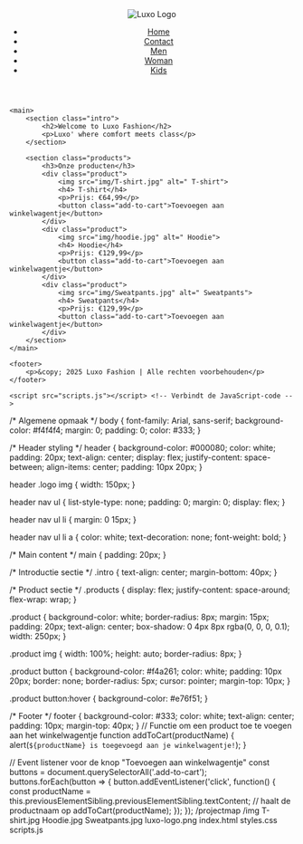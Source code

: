 <!DOCTYPE html>
<html lang="nl">
<head>
    <meta charset="UTF-8">
    <meta name="viewport" content="width=device-width, initial-scale=1.0">
    <title>Luxo Fashion</title>
    <link rel="stylesheet" href="styles.css"> <!-- Verbindt de CSS-stijl -->
</head>
<body>
    <header>
        <div class="logo">
            <img src="img/luxo-logo.png" alt="Luxo Logo">
        </div>
        <nav>
            <ul>
                <li><a href="#">Home</a></li>
                <li><a href="#">Contact</a></li>
                <li><a href="#">Men</a></li>
                <li><a href="#">Woman</a></li>
                <li><a href="#">Kids</a></li>
            </ul>
        </nav>
    </header>

    <main>
        <section class="intro">
            <h2>Welcome to Luxo Fashion</h2>
            <p>Luxo' where comfort meets class</p>
        </section>

        <section class="products">
            <h3>Onze producten</h3>
            <div class="product">
                <img src="img/T-shirt.jpg" alt=" T-shirt">
                <h4> T-shirt</h4>
                <p>Prijs: €64,99</p>
                <button class="add-to-cart">Toevoegen aan winkelwagentje</button>
            </div>
            <div class="product">
                <img src="img/hoodie.jpg" alt=" Hoodie">
                <h4> Hoodie</h4>
                <p>Prijs: €129,99</p>
                <button class="add-to-cart">Toevoegen aan winkelwagentje</button>
            </div>
            <div class="product">
                <img src="img/Sweatpants.jpg" alt=" Sweatpants">
                <h4> Sweatpants</h4>
                <p>Prijs: €129,99</p>
                <button class="add-to-cart">Toevoegen aan winkelwagentje</button>
            </div>
        </section>
    </main>

    <footer>
        <p>&copy; 2025 Luxo Fashion | Alle rechten voorbehouden</p>
    </footer>

    <script src="scripts.js"></script> <!-- Verbindt de JavaScript-code -->
</body>
</html>
/* Algemene opmaak */
body {
    font-family: Arial, sans-serif;
    background-color: #f4f4f4;
    margin: 0;
    padding: 0;
    color: #333;
}

/* Header styling */
header {
    background-color: #000080;
    color: white;
    padding: 20px;
    text-align: center;
    display: flex;
    justify-content: space-between;
    align-items: center;
    padding: 10px 20px;
}

header .logo img {
    width: 150px;
}

header nav ul {
    list-style-type: none;
    padding: 0;
    margin: 0;
    display: flex;
}

header nav ul li {
    margin: 0 15px;
}

header nav ul li a {
    color: white;
    text-decoration: none;
    font-weight: bold;
}

/* Main content */
main {
    padding: 20px;
}

/* Introductie sectie */
.intro {
    text-align: center;
    margin-bottom: 40px;
}

/* Product sectie */
.products {
    display: flex;
    justify-content: space-around;
    flex-wrap: wrap;
}

.product {
    background-color: white;
    border-radius: 8px;
    margin: 15px;
    padding: 20px;
    text-align: center;
    box-shadow: 0 4px 8px rgba(0, 0, 0, 0.1);
    width: 250px;
}

.product img {
    width: 100%;
    height: auto;
    border-radius: 8px;
}

.product button {
    background-color: #f4a261;
    color: white;
    padding: 10px 20px;
    border: none;
    border-radius: 5px;
    cursor: pointer;
    margin-top: 10px;
}

.product button:hover {
    background-color: #e76f51;
}

/* Footer */
footer {
    background-color: #333;
    color: white;
    text-align: center;
    padding: 10px;
    margin-top: 40px;
}
// Functie om een product toe te voegen aan het winkelwagentje
function addToCart(productName) {
    alert(`${productName} is toegevoegd aan je winkelwagentje!`);
}

// Event listener voor de knop "Toevoegen aan winkelwagentje"
const buttons = document.querySelectorAll('.add-to-cart');
buttons.forEach(button => {
    button.addEventListener('click', function() {
        const productName = this.previousElementSibling.previousElementSibling.textContent; // haalt de productnaam op
        addToCart(productName);
    });
});
/projectmap
    /img
        T-shirt.jpg
        Hoodie.jpg
        Sweatpants.jpg
        luxo-logo.png
    index.html
    styles.css
    scripts.js

